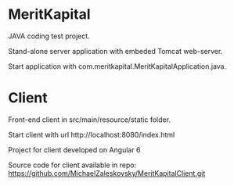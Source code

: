 # MeritKapital
JAVA coding test project.

Stand-alone server application with embeded Tomcat web-server.

Start application with com.meritkapital.MeritKapitalApplication.java.

# Client
Front-end client in src/main/resource/static folder.

Start client with url http://localhost:8080/index.html

Project for client developed on Angular 6

Source code for client available in repo:
https://github.com/MichaelZaleskovsky/MeritKapitalClient.git
